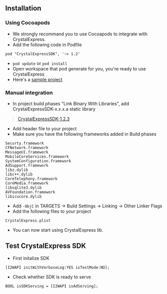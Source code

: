 ## Installation
### Using Cocoapods
- We strongly recommand you to use Cocoapods to integrate with
CrystalExpress.
- Add the following code in Podfile
```
pod "CrystalExpressSDK", '~> 1.2'
```
- `pod update` or `pod install`
- Open workspace that pod generate for you, you're ready to use CrystalExpress
- Here's a [sample project](https://github.com/roylo/CrystalExpressSample)

### Manual integration
- In project build phases "Link Binary With Libraries", add CrystalExpressSDK-x.x.x.a static library
> [CrystalExpressSDK-1.2.3](http://intowow-demo.oss-cn-beijing.aliyuncs.com/ios_manual_sdk%2FCrystalExpressSDK-CN-1.2.3.zip)

- Add header file to your project
- Make sure you have the following frameworks added in Build phases
```
Securty.framework
CFNetwork.framework
MessageUI.framework
MobileCoreServices.framework
SystemConfiguration.framework
AdSupport.framework
libz.dylib
libc++.dylib
CoreTelephony.framework
CoreMedia.framework
libsqlite3.dylib
AVFoundation.framework
libicucore.dylib
```
- Add `-ObjC` in TARGETS -> Build Settings -> Linking -> Other Linker Flags
- Add the following files to your project
```
CrystalExpress.plist
```
- You can now start using CrystalExpress lib.

## Test CrystalExpress SDK
- First initalize SDK
```objc
[I2WAPI initWithVerboseLog:YES isTestMode:NO];
```

- Check whether SDK is ready to serve
```objc
BOOL isSDKServing = [I2WAPI isAdServing];
```
